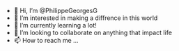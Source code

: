 - 👋 Hi, I’m @PhilippeGeorgesG
- 👀 I’m interested in making a diffrence in this world
- 🌱 I’m currently learning a lot! 
- 💞️ I’m looking to collaborate on anything that impact life
- 📫 How to reach me ...

<!---
PhilippeGeorgesG/PhilippeGeorgesG is a ✨ special ✨ repository because its `README.md` (this file) appears on your GitHub profile.
You can click the Preview link to take a look at your changes.
--->
